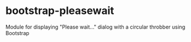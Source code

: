 # bootstrap-pleasewait
Module for displaying "Please wait..." dialog with a circular throbber using Bootstrap
